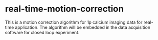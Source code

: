 # real-time-motion-correction

This is a motion correction algorithm for 1p calcium imaging data for real-time application. The algorithm will be embedded in the data acquisition software for closed loop experiment.
